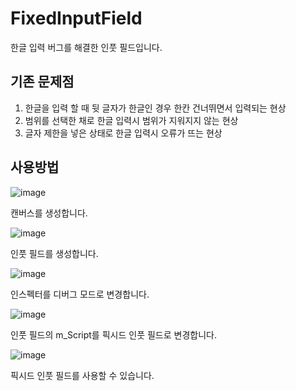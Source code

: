 # FixedInputField

한글 입력 버그를 해결한 인풋 필드입니다.

## 기존 문제점

1. 한글을 입력 할 때 뒷 글자가 한글인 경우 한칸 건너뛰면서 입력되는 현상
2. 범위를 선택한 채로 한글 입력시 범위가 지워지지 않는 현상
3. 글자 제한을 넣은 상태로 한글 입력시 오류가 뜨는 현상

## 사용방법

![image](https://user-images.githubusercontent.com/22467083/202740514-7af55a9a-c573-4ff4-bef6-f08ad842b6f0.png)

캔버스를 생성합니다.

![image](https://user-images.githubusercontent.com/22467083/202741355-ec480ad9-9ccf-4a0a-a17a-4b2aa01f2581.png)

인풋 필드를 생성합니다.

![image](https://user-images.githubusercontent.com/22467083/202741489-91e886ef-22ae-4ff1-b258-78a1297a0cf4.png)

인스펙터를 디버그 모드로 변경합니다.

![image](https://user-images.githubusercontent.com/22467083/202741605-6d3b82f5-f31f-441c-b303-8f7ae1287cd4.png)

인풋 필드의 m_Script를 픽시드 인풋 필드로 변경합니다.

![image](https://user-images.githubusercontent.com/22467083/202741727-f32f64c1-ca1e-43a5-8900-ee7106044aa2.png)

픽시드 인풋 필드를 사용할 수 있습니다.
